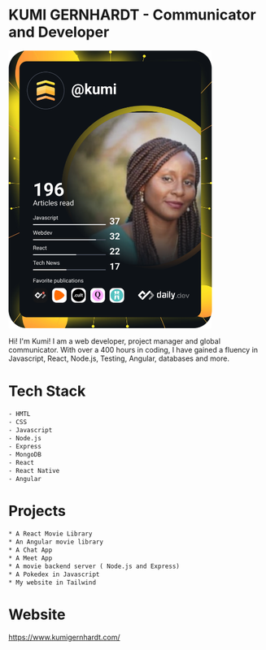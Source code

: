 # KUMI GERNHARDT - Communicator and Developer

<a href="https://app.daily.dev/koomie"><img src="https://github.com/KumiGhardt/kumigernhardt/blob/main/devcard.svg" width="400" alt="Kumi Gernhardt's Dev Card"/></a>

Hi! I'm Kumi! I am a web developer, project manager and global communicator. With over a 400 hours in coding, I have gained a fluency in Javascript, React, Node.js, Testing, Angular, databases and more.
# Tech Stack

```
- HMTL
- CSS
- Javascript
- Node.js
- Express
- MongoDB
- React
- React Native
- Angular
```

# Projects

```
* A React Movie Library
* An Angular movie library
* A Chat App
* A Meet App
* A movie backend server ( Node.js and Express)
* A Pokedex in Javascript
* My website in Tailwind

```


# Website
https://www.kumigernhardt.com/
